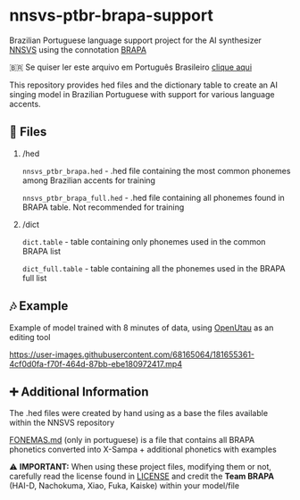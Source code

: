 # nnsvs-ptbr-brapa-support
Brazilian Portuguese language support project for the AI synthesizer [NNSVS](https://github.com/nnsvs/nnsvs) using the connotation [BRAPA](https://github.com/overdramatic/BRAPA)

🇧🇷 Se quiser ler este arquivo em Português Brasileiro [clique aqui](https://github.com/overdramatic/nnsvs-ptbr-brapa-support/blob/main/README.md)

This repository provides hed files and the dictionary table to create an AI singing model in Brazilian Portuguese with support for various language accents.

## 📄 Files

 1. /hed 

    `nnsvs_ptbr_brapa.hed` - .hed file containing the most common phonemes among Brazilian accents for training

    `nnsvs_ptbr_brapa_full.hed` - .hed file containing all phonemes found in BRAPA table. Not recommended for training
  
 2. /dict

	   `dict.table` - table containing only phonemes used in the common BRAPA list
      
     `dict_full.table` - table containing all the phonemes used in the BRAPA full list

## 🎶 Example
Example of model trained with 8 minutes of data, using [OpenUtau](https://github.com/stakira/OpenUtau) as an editing tool

https://user-images.githubusercontent.com/68165064/181655361-4cf0d0fa-f70f-464d-87bb-ebe180972417.mp4

## ➕ Additional Information
The .hed files were created by hand using as a base the files available within the NNSVS repository

[FONEMAS.md](https://github.com/overdramatic/nnsvs-ptbr-brapa-support/blob/main/FONEMAS.md) (only in portuguese) is a file that contains all BRAPA phonetics converted into X-Sampa + additional phonetics with examples

⚠️ **IMPORTANT:** When using these project files, modifying them or not, carefully read the license found in [LICENSE](https://github.com/overdramatic/nnsvs-ptbr-brapa-support/blob/main/LICENSE) and credit the **Team BRAPA** (HAI-D, Nachokuma, Xiao, Fuka, Kaiske) within your model/file
